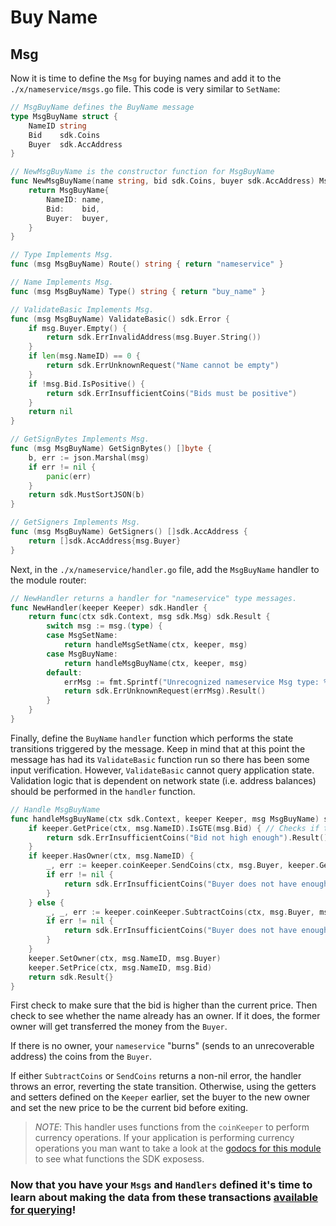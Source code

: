 # Buy Name

## Msg

Now it is time to define the `Msg` for buying names and add it to the `./x/nameservice/msgs.go` file. This code is very similar to `SetName`:

```go
// MsgBuyName defines the BuyName message
type MsgBuyName struct {
	NameID string
	Bid    sdk.Coins
	Buyer  sdk.AccAddress
}

// NewMsgBuyName is the constructor function for MsgBuyName
func NewMsgBuyName(name string, bid sdk.Coins, buyer sdk.AccAddress) MsgBuyName {
	return MsgBuyName{
		NameID: name,
		Bid:    bid,
		Buyer:  buyer,
	}
}

// Type Implements Msg.
func (msg MsgBuyName) Route() string { return "nameservice" }

// Name Implements Msg.
func (msg MsgBuyName) Type() string { return "buy_name" }

// ValidateBasic Implements Msg.
func (msg MsgBuyName) ValidateBasic() sdk.Error {
	if msg.Buyer.Empty() {
		return sdk.ErrInvalidAddress(msg.Buyer.String())
	}
	if len(msg.NameID) == 0 {
		return sdk.ErrUnknownRequest("Name cannot be empty")
	}
	if !msg.Bid.IsPositive() {
		return sdk.ErrInsufficientCoins("Bids must be positive")
	}
	return nil
}

// GetSignBytes Implements Msg.
func (msg MsgBuyName) GetSignBytes() []byte {
	b, err := json.Marshal(msg)
	if err != nil {
		panic(err)
	}
	return sdk.MustSortJSON(b)
}

// GetSigners Implements Msg.
func (msg MsgBuyName) GetSigners() []sdk.AccAddress {
	return []sdk.AccAddress{msg.Buyer}
}
```

Next, in the `./x/nameservice/handler.go` file, add the `MsgBuyName` handler to the module router:

```go
// NewHandler returns a handler for "nameservice" type messages.
func NewHandler(keeper Keeper) sdk.Handler {
	return func(ctx sdk.Context, msg sdk.Msg) sdk.Result {
		switch msg := msg.(type) {
		case MsgSetName:
			return handleMsgSetName(ctx, keeper, msg)
		case MsgBuyName:
			return handleMsgBuyName(ctx, keeper, msg)
		default:
			errMsg := fmt.Sprintf("Unrecognized nameservice Msg type: %v", reflect.TypeOf(msg).Route())
			return sdk.ErrUnknownRequest(errMsg).Result()
		}
	}
}
```

Finally, define the `BuyName` `handler` function which performs the state transitions triggered by the message. Keep in mind that at this point the message has had its `ValidateBasic` function run so there has been some input verification. However, `ValidateBasic` cannot query application state. Validation logic that is dependent on network state (i.e. address balances) should be performed in the `handler` function.

```go
// Handle MsgBuyName
func handleMsgBuyName(ctx sdk.Context, keeper Keeper, msg MsgBuyName) sdk.Result {
	if keeper.GetPrice(ctx, msg.NameID).IsGTE(msg.Bid) { // Checks if the the bid price is greater than the price paid by the current owner
		return sdk.ErrInsufficientCoins("Bid not high enough").Result() // If not, throw an error
	}
	if keeper.HasOwner(ctx, msg.NameID) {
		_, err := keeper.coinKeeper.SendCoins(ctx, msg.Buyer, keeper.GetOwner(ctx, msg.NameID), msg.Bid)
		if err != nil {
			return sdk.ErrInsufficientCoins("Buyer does not have enough coins").Result()
		}
	} else {
		_, _, err := keeper.coinKeeper.SubtractCoins(ctx, msg.Buyer, msg.Bid) // If so, deduct the Bid amount from the sender
		if err != nil {
			return sdk.ErrInsufficientCoins("Buyer does not have enough coins").Result()
		}
	}
	keeper.SetOwner(ctx, msg.NameID, msg.Buyer)
	keeper.SetPrice(ctx, msg.NameID, msg.Bid)
	return sdk.Result{}
}
```

First check to make sure that the bid is higher than the current price. Then check to see whether the name already has an owner. If it does, the former owner will get transferred the money from the `Buyer`.  

If there is no owner, your `nameservice` "burns" (sends to an unrecoverable address) the coins from the `Buyer`.  

If either `SubtractCoins` or `SendCoins` returns a non-nil error, the handler throws an error, reverting the state transition.  Otherwise, using the getters and setters defined on the `Keeper` earlier, set the buyer to the new owner and set the new price to be the current bid before exiting.

> _*NOTE*_: This handler uses functions from the `coinKeeper` to perform currency operations. If your application is performing currency operations you man want to take a look at the [godocs for this module](https://godoc.org/github.com/cosmos/cosmos-sdk/x/bank#BaseKeeper) to see what functions the SDK exposess.

### Now that you have your `Msgs` and `Handlers` defined it's time to learn about making the data from these transactions [available for querying](./queriers.md)!
